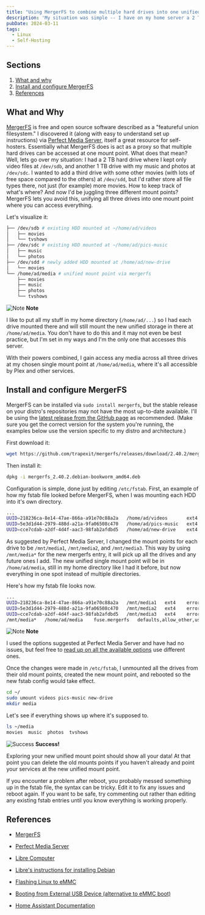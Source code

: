 ```yaml
---
title: "Using MergerFS to combine multiple hard drives into one unified media storage"
description: 'My situation was simple -- I have on my home server a 2 TB hard drive for media storage that was filling up, and I wanted to add a second drive, but not have to keep track of which drive specific files were in. Enter mergerfs, an open source "union filesystem" that lets you do exactly this right in the fstab config.'
pubDate: 2024-03-11
tags:
  - Linux
  - Self-Hosting
---
```


## Sections

1. [What and why](#what)
2. [Install and configure MergerFS](#install)
3. [References](#ref)

<div id='what' />

## What and Why

<a href="https://github.com/trapexit/mergerfs" target="_blank">MergerFS</a> is free and open source software described as a "featureful union filesystem." I discovered it (along with easy to understand set up instructions) via <a href="https://perfectmediaserver.com/02-tech-stack/mergerfs" target="_blank">Perfect Media Server</a>, itself a great resource for self-hosters. Essentially what MergerFS does is act as a proxy so that multiple hard drives can be accessed at one mount point. What does that mean? Well, lets go over my situation: I had a 2 TB hard drive where I kept only video files at `/dev/sdb`, and another 1 TB drive with my music and photos at `/dev/sdc`. I wanted to add a third drive with some other movies (with lots of free space compared to the others) at `/dev/sdd`, but I'd rather store all file types there, not just (for example) more movies. How to keep track of what's where? And now I'd be juggling three different mount points? MergerFS lets you avoid this, unifying all three drives into one mount point where you can access everything.

Let's visualize it:

```bash
├── /dev/sdb # existing HDD mounted at ~/home/ad/videos
│   ├── movies
│   └── tvshows
├── /dev/sdc # existing HDD mounted at ~/home/ad/pics-music
│   ├── music
│   └── photos
├── /dev/sdd # newly added HDD mounted at /home/ad/new-drive
│   └── movies
└── /home/ad/media # unified mount point via mergerfs
    ├── movies
    ├── music
    ├── photos
    └── tvshows
```

<div>
  <div class="note">
    <span>
      <img src="/img/assets/note.svg" class="note-icon" loading="eager" decoding="async" alt="Note" />
      <b>Note</b>
    </span>
    <p>
      I like to put all my stuff in my home directory (<code>/home/ad/...</code>) so I had each drive mounted there and will still mount the new unified storage in there at <code>/home/ad/media</code>. You don't have to do this and it may not even be best practice, but I'm set in my ways and I'm the only one that accesses this server.
    </p>
  </div>
</div>

With their powers combined, I gain access any media across all three drives at my chosen single mount point at `/home/ad/media`, where it's all accessible by Plex and other services.

<div id='install' />

## Install and configure MergerFS

MergerFS can be installed via `sudo install mergerfs`, but the stable release on your distro's repositories may not have the most up-to-date available. I'll be using the <a href="https://github.com/trapexit/mergerfs/releases/latest" target="_blank">latest release from the GitHub page</a> as recommended. (Make sure you get the correct version for the system you're running, the examples below use the version specific to my distro and architecture.)

First download it:

```bash
wget https://github.com/trapexit/mergerfs/releases/download/2.40.2/mergerfs_2.40.2.debian-bookworm_amd64.deb
```

Then install it:

```bash
dpkg -i mergerfs_2.40.2.debian-bookworm_amd64.deb
```

Configuration is simple, done just by editing `/etc/fstab`. First, an example of how my fstab file looked before MergerFS, when I was mounting each HDD into it's own directory.

```bash
...
UUID=218236ca-8e14-47ae-866a-a91e70c88a2a   /home/ad/videos       ext4    errors=remount-ro   0   0
UUID=5e3d1d44-2979-488d-a21a-9fa06508c470   /home/ad/pics-music   ext4    errors=remount-ro   0   0
UUID=cce7cdab-a2df-4d4f-aac3-98fab2afdbd5   /home/ad/new-drive    ext4    errors=remount-ro   0   0
```

As suggested by Perfect Media Server, I changed the mount points for each drive to be `/mnt/media1`, `/mnt/media2`, and `/mnt/media3`. This way by using `/mnt/media*` for the new mergerfs entry, it will pick up all the drives and any future ones I add. The new unified single mount point will be in `/home/ad/media`, still in my home directory like I had it before, but now everything in one spot instead of multiple directories.

Here's how my fstab file looks now.

```bash
...
UUID=218236ca-8e14-47ae-866a-a91e70c88a2a   /mnt/media1   ext4    errors=remount-ro   0   0
UUID=5e3d1d44-2979-488d-a21a-9fa06508c470   /mnt/media2   ext4    errors=remount-ro   0   0
UUID=cce7cdab-a2df-4d4f-aac3-98fab2afdbd5   /mnt/media3   ext4    errors=remount-ro   0   0
/mnt/media*   /home/ad/media    fuse.mergerfs   defaults,allow_other,use_ino,cache.files=off,moveonenospc=true,dropcacheonclose=true,category.create=mfs,fsname=mergerfs    0   0
```

<div>
  <div class="note">
    <span>
      <img src="/img/assets/note.svg" class="note-icon" loading="eager" decoding="async" alt="Note" />
      <b>Note</b>
    </span>
    <p>
      I used the options suggested at Perfect Media Server and have had no issues, but feel free to <a href="https://github.com/trapexit/mergerfs?tab=readme-ov-file#options" target="_blank">read up on all the available options</a> use different ones.
    </p>
  </div>
</div>

Once the changes were made in `/etc/fstab`, I unmounted all the drives from their old mount points, created the new mount point, and rebooted so the new fstab config would take effect.

```bash
cd ~/
sudo umount videos pics-music new-drive
mkdir media
```

Let's see if everything shows up where it's supposed to.

```bash
ls ~/media
movies  music  photos  tvshows
```

<div class="success">
  <span>
    <img src="/img/assets/success.svg" class="success-icon" loading="lazy" decoding="async" alt="Success" />
    <b>Success!</b>
  </span>
  <p>
    Exploring your new unified mount point should show all your data! At that point you can delete the old mounts points if you haven't already and point your services at the new unified mount point.
  </p>
  <p>
    If you encounter a problem after reboot, you probably messed something up in the fstab file, the syntax can be tricky. Edit it to fix any issues and reboot again. If you want to be safe, try commenting out rather than editing any existing fstab entries until you know everything is working properly.
  </p>
</div>

<div id='ref' />

## References

- <a href="https://github.com/trapexit/mergerfs" target="_blank">MergerFS</a>
- <a href="https://perfectmediaserver.com" target="_blank">Perfect Media Server</a>

- <a href="https://libre.computer" target="_blank">Libre Computer</a>
- <a href="https://hub.libre.computer/t/debian-11-bullseye-and-12-bookworm-for-libre-computer-boards/230" target="_blank">Libre's instructions for installing Debian</a>
- <a href="https://hub.libre.computer/t/libre-computer-aml-s905x-cc-emmc-flashing-steps-from-linux/33" target="_blank">Flashing Linux to eMMC</a>
- <a href="https://hub.libre.computer/t/booting-from-external-usb-device-or-bootrom-unsupported-device/51" target="_blank">Booting from External USB Device (alternative to eMMC boot)</a>
- <a href="https://www.home-assistant.io/docs" target="_blank">Home Assistant Documentation</a>

